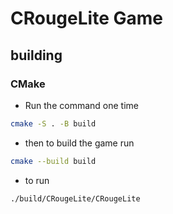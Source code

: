 # CRougeLite Game

## building

### CMake

- Run the command one time

```bash
cmake -S . -B build
```

- then to build the game run

```bash
cmake --build build
```

- to run

```bash
./build/CRougeLite/CRougeLite
```
